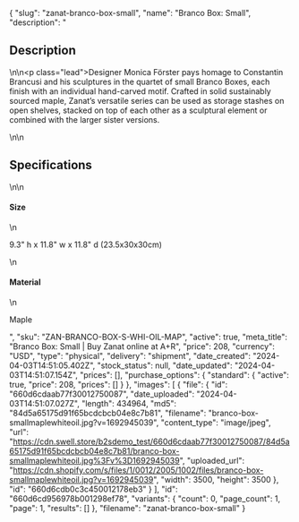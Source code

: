 {
  "slug": "zanat-branco-box-small",
  "name": "Branco Box: Small",
  "description": "<h2>Description</h2>\n<!-- split -->\n<p class=\"lead\">Designer Monica Förster pays homage to Constantin Brancusi and his sculptures in the quartet of small Branco Boxes, each finish with an individual hand-carved motif. Crafted in solid sustainably sourced maple, Zanat’s versatile series can be used as storage stashes on open shelves, stacked on top of each other as a sculptural element or combined with the larger sister versions.</p>\n<!-- split -->\n<h2>Specifications</h2>\n<!-- split -->\n<h4>Size</h4>\n<p>9.3\" h x 11.8\" w x 11.8\" d (23.5x30x30cm)</p>\n<h4>Material</h4>\n<p>Maple<br></p>",
  "sku": "ZAN-BRANCO-BOX-S-WHI-OIL-MAP",
  "active": true,
  "meta_title": "Branco Box: Small | Buy Zanat online at A+R",
  "price": 208,
  "currency": "USD",
  "type": "physical",
  "delivery": "shipment",
  "date_created": "2024-04-03T14:51:05.402Z",
  "stock_status": null,
  "date_updated": "2024-04-03T14:51:07.154Z",
  "prices": [],
  "purchase_options": {
    "standard": {
      "active": true,
      "price": 208,
      "prices": []
    }
  },
  "images": [
    {
      "file": {
        "id": "660d6cdaab77f30012750087",
        "date_uploaded": "2024-04-03T14:51:07.027Z",
        "length": 434964,
        "md5": "84d5a65175d91f65bcdcbcb04e8c7b81",
        "filename": "branco-box-smallmaplewhiteoil.jpg?v=1692945039",
        "content_type": "image/jpeg",
        "url": "https://cdn.swell.store/b2sdemo_test/660d6cdaab77f30012750087/84d5a65175d91f65bcdcbcb04e8c7b81/branco-box-smallmaplewhiteoil.jpg%3Fv%3D1692945039",
        "uploaded_url": "https://cdn.shopify.com/s/files/1/0012/2005/1002/files/branco-box-smallmaplewhiteoil.jpg?v=1692945039",
        "width": 3500,
        "height": 3500
      },
      "id": "660d6cdb0c3c450012178eb3"
    }
  ],
  "id": "660d6cd956978b001298ef78",
  "variants": {
    "count": 0,
    "page_count": 1,
    "page": 1,
    "results": []
  },
  "filename": "zanat-branco-box-small"
}